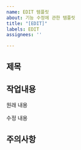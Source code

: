```yaml
---
name: EDIT 템플릿
about: 기능 수정에 관한 템플릿
title: "[EDIT]"
labels: EDIT
assignees: ''

---
```


## 제목
>
## 작업내용
원래 내용
>
수정 내용
>
## 주의사항
>
